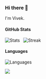 ### Hi there 👋
 I'm Vivek.
#### GitHub Stats 
 ![Stats](https://github-readme-stats.vercel.app/api?username=itsvks19&show_icons=true&theme=radical)   
 ![Streak](https://streak-stats.demolab.com/?user=itsvks19&theme=radical) 

#### Languages 
 ![Languages](https://github-readme-stats.vercel.app/api/top-langs/?username=itsvks19&theme=radical) 
  
 ![](https://komarev.com/ghpvc/?username=itsvks19)
